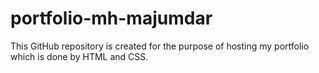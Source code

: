 # portfolio-mh-majumdar
This GitHub repository is created for the purpose of hosting my portfolio which is done by HTML and CSS.
